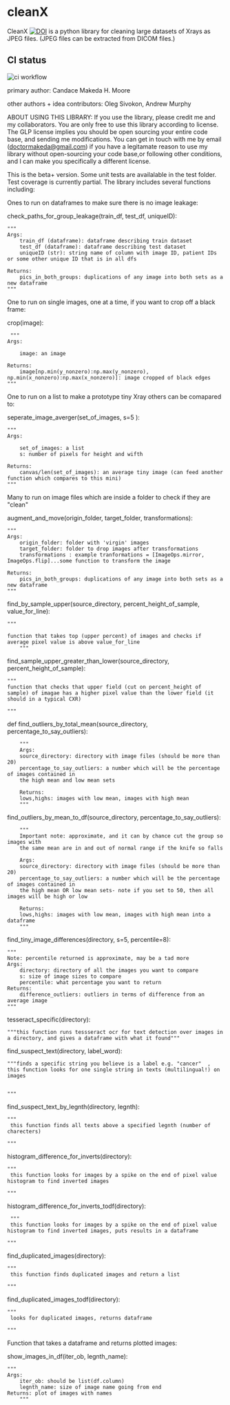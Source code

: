 # cleanX
CleanX <a href="https://zenodo.org/badge/latestdoi/357094031"><img src="https://zenodo.org/badge/357094031.svg" alt="DOI"></a> is a python library for cleaning large datasets of Xrays as JPEG files. (JPEG files can be extracted from DICOM files.)

## CI status

![ci workflow](https://github.com/drcandacemakedamoore/cleanX/actions/workflows/github-actions-on-commit.yml/badge.svg)

primary author: Candace Makeda H. Moore

other authors + idea contributors: Oleg Sivokon, Andrew Murphy

ABOUT USING THIS LIBRARY:
If you use the library, please credit me and my collaborators.  You are only free to use this library according to license. The GLP license implies you should be open sourcing your entire code base, and sending me modifications.  You can get in touch with me by email (doctormakeda@gmail.com) if you have a legitamate reason to use my library without open-sourcing your code base,or following other conditions, and I can make you specifically a different license.

This is the beta+ version. Some unit tests are availalable in the test folder. Test coverage is currently partial. The library includes several functions including: 


Ones to run on dataframes to make sure there is no image leakage: 

check_paths_for_group_leakage(train_df, test_df, uniqueID):

    """
    Args:
        train_df (dataframe): dataframe describing train dataset
        test_df (dataframe): dataframe describing test dataset
        uniqueID (str): string name of column with image ID, patient IDs or some other unique ID that is in all dfs
    
    Returns:
        pics_in_both_groups: duplications of any image into both sets as a new dataframe
    """
    
    
One to run on single images, one at a time, if you want to crop off a black frame:

crop(image):

     """
    Args:
        
        image: an image 
    
    Returns:
        image[np.min(y_nonzero):np.max(y_nonzero), np.min(x_nonzero):np.max(x_nonzero)]: image cropped of black edges
    """
    
   
One to run on a list to make a prototype tiny Xray others can be comapared to: 


seperate_image_averger(set_of_images, s=5 ):

    """
    Args:
        
        set_of_images: a list 
        s: number of pixels for height and wifth
    
    Returns:
        canvas/len(set_of_images): an average tiny image (can feed another function which compares to this mini)
    """
    
Many to run on image files which are inside a folder to check if they are "clean"

augment_and_move(origin_folder, target_folder, transformations):
    
    """
    Args:
        origin_folder: folder with 'virgin' images
        target_folder: folder to drop images after transformations
        transformations : example tranformations = [ImageOps.mirror, ImageOps.flip]...some function to transform the image
    
    Returns:
        pics_in_both_groups: duplications of any image into both sets as a new dataframe
    """
   


find_by_sample_upper(source_directory, percent_height_of_sample,  value_for_line):
 
    """

    function that takes top (upper percent) of images and checks if average pixel value is above value_for_line
        """         

find_sample_upper_greater_than_lower(source_directory, percent_height_of_sample):
 
    """
    function that checks that upper field (cut on percent_height of sample) of imagae has a higher pixel value than the lower field (it should in a typical CXR)
     
    """
    
def find_outliers_by_total_mean(source_directory, percentage_to_say_outliers):

        """
        Args:
        source_directory: directory with image files (should be more than 20)
        percentage_to_say_outliers: a number which will be the percentage of images contained in 
        the high mean and low mean sets
    
        Returns:
        lows,highs: images with low mean, images with high mean
        """
        


find_outliers_by_mean_to_df(source_directory, percentage_to_say_outliers):

        """
        Important note: approximate, and it can by chance cut the group so images with 
        the same mean are in and out of normal range if the knife so falls
        
        Args:
        source_directory: directory with image files (should be more than 20)
        percentage_to_say_outliers: a number which will be the percentage of images contained in 
        the high mean OR low mean sets- note if you set to 50, then all images will be high or low
    
        Returns:
        lows,highs: images with low mean, images with high mean into a dataframe
        """
        


find_tiny_image_differences(directory, s=5, percentile=8): 

    """
    Note: percentile returned is approximate, may be a tad more 
    Args:
        directory: directory of all the images you want to compare
        s: size of image sizes to compare
        percentile: what percentage you want to return
    Returns:
        difference_outliers: outliers in terms of difference from an average image
    """
      

tesseract_specific(directory):

 
    """this function runs tessseract ocr for text detection over images in a directory, and gives a dataframe with what it found"""
   

find_suspect_text(directory, label_word):
 
    """finds a specific string you believe is a label e.g. "cancer"  , this function looks for one single string in texts (multilingual!) on images

     
    """

find_suspect_text_by_legnth(directory, legnth):
 
    """
     this function finds all texts above a specified legnth (number of charecters)
      
    """
   
histogram_difference_for_inverts(directory):
 
    """
     this function looks for images by a spike on the end of pixel value histogram to find inverted images
      
    """
          
histogram_difference_for_inverts_todf(directory):


     """
     this function looks for images by a spike on the end of pixel value histogram to find inverted images, puts results in a dataframe
      
    """
    

find_duplicated_images(directory):
 
    """
     this function finds duplicated images and return a list
      
    """
   
find_duplicated_images_todf(directory):
 
    """
     looks for duplicated images, returns dataframe
     
    """

Function that takes a dataframe and returns plotted images:

show_images_in_df(iter_ob, legnth_name):

    """
    Args:
        iter_ob: should be list(df.column)
        legnth_name: size of image name going from end
    Returns: plot of images with names    
        """
    
           
